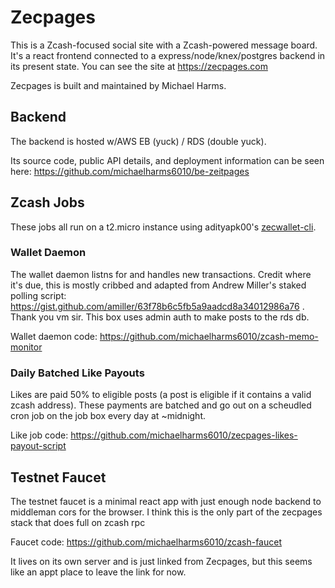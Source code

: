 # Zecpages

This is a Zcash-focused social site with a Zcash-powered message board. It's a react frontend connected to a express/node/knex/postgres backend in its present state. You can see the site at https://zecpages.com

Zecpages is built and maintained by Michael Harms. 

## Backend

The backend is hosted w/AWS EB (yuck) / RDS (double yuck). 

Its source code, public API details, and deployment information can be seen here: https://github.com/michaelharms6010/be-zeitpages

## Zcash Jobs

These jobs all run on a t2.micro instance using adityapk00's [zecwallet-cli](https://github.com/adityapk00/zecwallet-light-cli).

### Wallet Daemon

The wallet daemon listns for and handles new transactions. Credit where it's due, this is mostly cribbed and adapted from Andrew Miller's staked polling script: https://gist.github.com/amiller/63f78b6c5fb5a9aadcd8a34012986a76 . Thank you vm sir. This box uses admin auth to make posts to the rds db.

Wallet daemon code: https://github.com/michaelharms6010/zcash-memo-monitor 

### Daily Batched Like Payouts

Likes are paid 50% to eligible posts (a post is eligible if it contains a valid zcash address). These payments are batched and go out on a scheudled cron job on the job box every day at ~midnight. 

Like job code: https://github.com/michaelharms6010/zecpages-likes-payout-script

## Testnet Faucet

The testnet faucet is a minimal react app with just enough node backend to middleman cors for the browser. I think this is the only part of the zecpages stack that does full on zcash rpc 

Faucet code: https://github.com/michaelharms6010/zcash-faucet

It lives on its own server and is just linked from Zecpages, but this seems like an appt place to leave the link for now.
